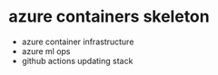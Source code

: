 # azure containers skeleton

- azure container infrastructure
- azure ml ops
- github actions updating stack
